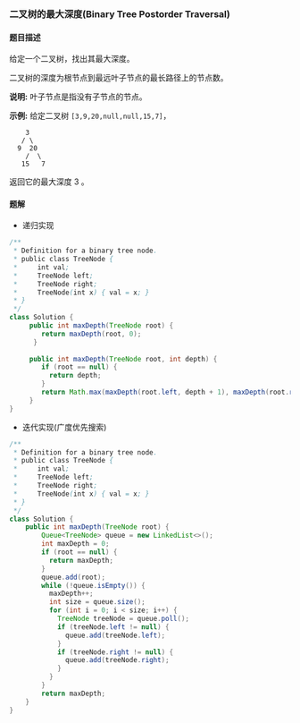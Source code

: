 ### 二叉树的最大深度(Binary Tree Postorder Traversal)

#### 题目描述
给定一个二叉树，找出其最大深度。

二叉树的深度为根节点到最远叶子节点的最长路径上的节点数。

**说明:** 叶子节点是指没有子节点的节点。

**示例:**
给定二叉树 `[3,9,20,null,null,15,7]`，
```
    3
   / \
  9  20
    /  \
   15   7
```
返回它的最大深度 3 。

#### 题解
- 递归实现
```java
/**
 * Definition for a binary tree node.
 * public class TreeNode {
 *     int val;
 *     TreeNode left;
 *     TreeNode right;
 *     TreeNode(int x) { val = x; }
 * }
 */
class Solution {
     public int maxDepth(TreeNode root) {
        return maxDepth(root, 0);
      }
    
     public int maxDepth(TreeNode root, int depth) {
        if (root == null) {
          return depth;
        }
        return Math.max(maxDepth(root.left, depth + 1), maxDepth(root.right, depth + 1));
     }
}
```

- 迭代实现(广度优先搜索)
```java
/**
 * Definition for a binary tree node.
 * public class TreeNode {
 *     int val;
 *     TreeNode left;
 *     TreeNode right;
 *     TreeNode(int x) { val = x; }
 * }
 */
class Solution {
    public int maxDepth(TreeNode root) {
        Queue<TreeNode> queue = new LinkedList<>();
        int maxDepth = 0;
        if (root == null) {
          return maxDepth;
        }
        queue.add(root);
        while (!queue.isEmpty()) {
          maxDepth++;
          int size = queue.size();
          for (int i = 0; i < size; i++) {
            TreeNode treeNode = queue.poll();
            if (treeNode.left != null) {
              queue.add(treeNode.left);
            }
            if (treeNode.right != null) {
              queue.add(treeNode.right);
            }
          }
        }
        return maxDepth;
    }
}
```

